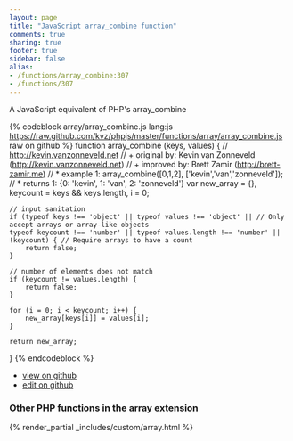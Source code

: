 ```yaml
---
layout: page
title: "JavaScript array_combine function"
comments: true
sharing: true
footer: true
sidebar: false
alias:
- /functions/array_combine:307
- /functions/307
---
```

<!-- Generated by Rakefile:build -->
A JavaScript equivalent of PHP's array_combine

{% codeblock array/array_combine.js lang:js https://raw.github.com/kvz/phpjs/master/functions/array/array_combine.js raw on github %}
function array_combine (keys, values) {
    // http://kevin.vanzonneveld.net
    // +   original by: Kevin van Zonneveld (http://kevin.vanzonneveld.net)
    // +   improved by: Brett Zamir (http://brett-zamir.me)
    // *     example 1: array_combine([0,1,2], ['kevin','van','zonneveld']);
    // *     returns 1: {0: 'kevin', 1: 'van', 2: 'zonneveld'}
    var new_array = {},
        keycount = keys && keys.length,
        i = 0;

    // input sanitation
    if (typeof keys !== 'object' || typeof values !== 'object' || // Only accept arrays or array-like objects
    typeof keycount !== 'number' || typeof values.length !== 'number' || !keycount) { // Require arrays to have a count
        return false;
    }

    // number of elements does not match
    if (keycount != values.length) {
        return false;
    }

    for (i = 0; i < keycount; i++) {
        new_array[keys[i]] = values[i];
    }

    return new_array;
}
{% endcodeblock %}

 - [view on github](https://github.com/kvz/phpjs/blob/master/functions/array/array_combine.js)
 - [edit on github](https://github.com/kvz/phpjs/edit/master/functions/array/array_combine.js)

### Other PHP functions in the array extension
{% render_partial _includes/custom/array.html %}
